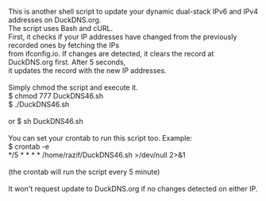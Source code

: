 This is another shell script to update your dynamic dual-stack IPv6 and IPv4 addresses on DuckDNS.org. <br />
The script uses Bash and cURL. <br />
First, it checks if your IP addresses have changed from the previously recorded ones by fetching the IPs <br />
from ifconfig.io. If changes are detected, it clears the record at DuckDNS.org first. After 5 seconds, <br />
it updates the record with the new IP addresses. <br />
<br />
Simply chmod the script and execute it. <br />
$ chmod 777 DuckDNS46.sh <br />
$ ./DuckDNS46.sh <br />
<br />
or $ sh DuckDNS46.sh <br />
<br />
You can set your crontab to run this script too. Example: <br />
$ crontab -e <br />
*/5 * * * * /home/razif/DuckDNS46.sh >/dev/null 2>&1 <br />
<br />
(the crontab will run the script every 5 minute) <br />
<br />
It won't request update to DuckDNS.org if no changes detected on either IP.

